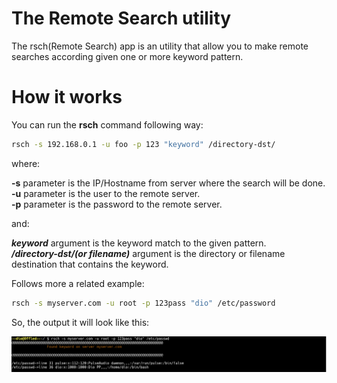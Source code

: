 # The Remote Search utility

The rsch(Remote Search) app is an utility that allow you to make remote searches according given one or more keyword pattern.

# How it works

You can run the **rsch** command following way:

```bash
rsch -s 192.168.0.1 -u foo -p 123 "keyword" /directory-dst/
```
where:

**-s** parameter is the IP/Hostname from server where the search will be done.</br>
**-u** parameter is the user to the remote server.</br>
**-p** parameter is the password to the remote server.</br>

and:

***keyword*** argument is the keyword match to the given pattern.</br>
***/directory-dst/(or filename)*** argument is the directory or filename destination that contains
the keyword.</br>

Follows more a related example:

```bash
rsch -s myserver.com -u root -p 123pass "dio" /etc/password
```

So, the output it will look like this:

![rsch screenshot1](doc/img/rsch_command_1.png)
